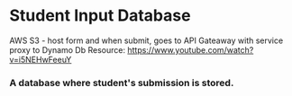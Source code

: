 # Student Input Database

AWS S3 - host form and when submit, goes to
API Gateaway with service proxy to Dynamo Db
Resource:
https://www.youtube.com/watch?v=i5NEHwFeeuY

### A database where student's submission is stored.
